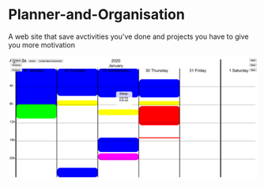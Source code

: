 # Planner-and-Organisation
A web site that save avctivities you've done and projects you have to give you more motivation

<img src='ExampleAgenda.png'></img>
